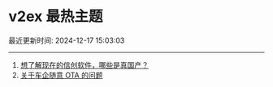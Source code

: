 # v2ex 最热主题

最近更新时间: 2024-12-17 15:03:03

--- 
1. [想了解现在的信创软件，哪些是真国产？](https://www.v2ex.com/t/1098049) 
2. [关于车企随意 OTA 的问题](https://www.v2ex.com/t/1098071) 
